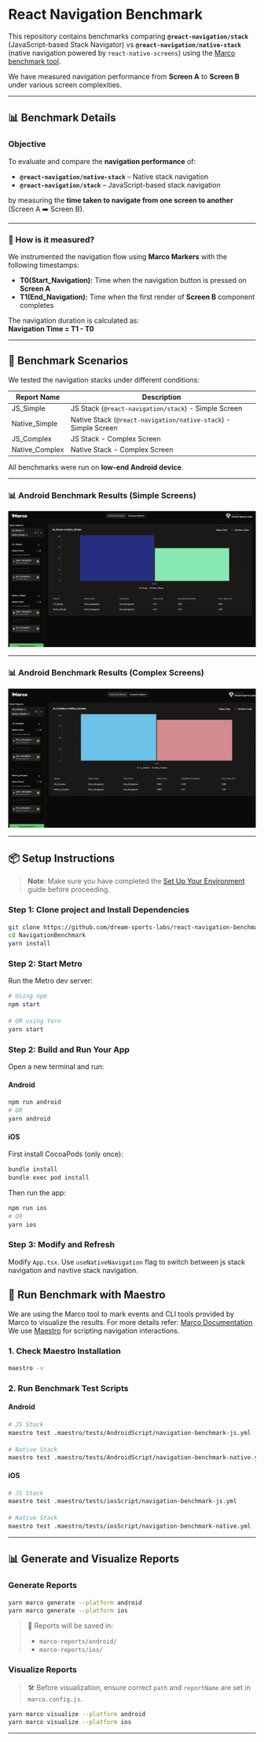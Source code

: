# React Navigation Benchmark

This repository contains benchmarks comparing **`@react-navigation/stack`** (JavaScript-based Stack Navigator) vs **`@react-navigation/native-stack`** (native navigation powered by `react-native-screens`) using the [Marco benchmark tool](https://github.com/dream-sports-labs/marco).

We have measured navigation performance from **Screen A** to **Screen B** under various screen complexities.

---

## 📊 Benchmark Details

### Objective

To evaluate and compare the **navigation performance** of:

- **`@react-navigation/native-stack`** – Native stack navigation
- **`@react-navigation/stack`** – JavaScript-based stack navigation

by measuring the **time taken to navigate from one screen to another** (Screen A ➡️ Screen B).

---

### 📍 How is it measured?

We instrumented the navigation flow using **Marco Markers** with the following timestamps:

- **T0(Start_Navigation):** Time when the navigation button is pressed on **Screen A**
- **T1(End_Navigation):** Time when the first render of **Screen B** component completes

The navigation duration is calculated as:  
**Navigation Time = T1 - T0**

---

## 📂 Benchmark Scenarios

We tested the navigation stacks under different conditions:

| Report Name    | Description                                                     |
|----------------|-----------------------------------------------------------------|
| JS_Simple      | JS Stack (`@react-navigation/stack`) - Simple Screen            |
| Native_Simple  | Native Stack (`@react-navigation/native-stack`) - Simple Screen |
| JS_Complex     | JS Stack - Complex Screen                                       |
| Native_Complex | Native Stack - Complex Screen                                   |

All benchmarks were run on **low-end Android device**.

---

### 📊 Android Benchmark Results (Simple Screens)

![Android Benchmark Simple](assets/android_benchmark_simple.png)

---

### 📊 Android Benchmark Results (Complex Screens)

![Android Benchmark Complex](assets/android_benchmark_complex.png)

---

## 📦 Setup Instructions
> **Note**: Make sure you have completed the [Set Up Your Environment](https://reactnative.dev/docs/set-up-your-environment) guide before proceeding.

### Step 1: Clone project and Install Dependencies

```sh
git clone https://github.com/dream-sports-labs/react-navigation-benchmark.git
cd NavigationBenchmark
yarn install
```

### Step 2: Start Metro

Run the Metro dev server:

```sh
# Using npm
npm start

# OR using Yarn
yarn start
```

### Step 2: Build and Run Your App

Open a new terminal and run:

#### Android

```sh
npm run android
# OR
yarn android
```

#### iOS

First install CocoaPods (only once):

```sh
bundle install
bundle exec pod install
```

Then run the app:

```sh
npm run ios
# OR
yarn ios
```

### Step 3: Modify and Refresh

Modify `App.tsx`.
Use `useNativeNavigation` flag to switch between js stack navigation and navtive stack navigation.

## 📌 Run Benchmark with Maestro
We are using the Marco tool to mark events and CLI tools provided by Marco to visualize the results.
For more details refer: [Marco Documentation](https://marco.dreamsportslabs.com/)
We use [Maestro](https://maestro.mobile.dev/) for scripting navigation interactions.

### 1. Check Maestro Installation

```sh
maestro -v
```

### 2. Run Benchmark Test Scripts

#### Android

```sh
# JS Stack
maestro test .maestro/tests/AndroidScript/navigation-benchmark-js.yml

# Native Stack
maestro test .maestro/tests/AndroidScript/navigation-benchmark-native.yml
```

#### iOS

```sh
# JS Stack
maestro test .maestro/tests/iosScript/navigation-benchmark-js.yml

# Native Stack
maestro test .maestro/tests/iosScript/navigation-benchmark-native.yml
```

---

## 📊 Generate and Visualize Reports
### Generate Reports

```sh
yarn marco generate --platform android
yarn marco generate --platform ios
```
> 📁 Reports will be saved in:
> - `marco-reports/android/`
> - `marco-reports/ios/`


### Visualize Reports
> 🛠️ Before visualization, ensure correct `path` and `reportName` are set in `marco.config.js`.
```sh
yarn marco visualize --platform android
yarn marco visualize --platform ios
```

---
